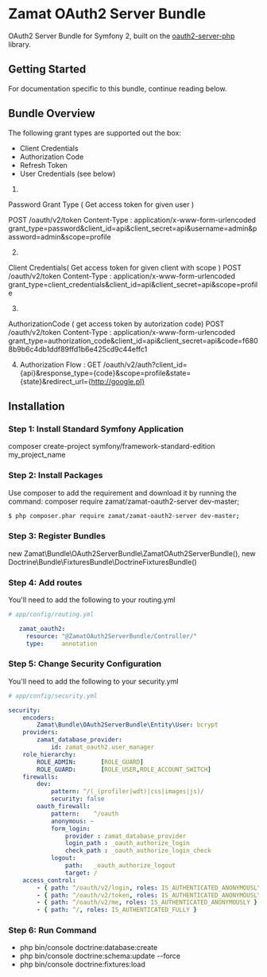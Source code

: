 # Zamat OAuth2 Server Bundle

OAuth2 Server Bundle for Symfony 2, built on the [oauth2-server-php](https://github.com/bshaffer/oauth2-server-php) library.

## Getting Started

For documentation specific to this bundle, continue reading below.

## Bundle Overview

The following grant types are supported out the box:

- Client Credentials
- Authorization Code
- Refresh Token
- User Credentials (see below)

1)
Password Grant Type ( Get access token for given user )

POST /oauth/v2/token
Content-Type : application/x-www-form-urlencoded
grant_type=password&client_id=api&client_secret=api&username=admin&password=admin&scope=profile

2)
Client Credentials( Get access token for given client with scope )
POST /oauth/v2/token
Content-Type : application/x-www-form-urlencoded
grant_type=client_credentials&client_id=api&client_secret=api&scope=profile

3) 
AuthorizationCode ( get access token by autorization code)
POST /oauth/v2/token
Content-Type : application/x-www-form-urlencoded
grant_type=authorization_code&client_id=api&client_secret=api&code=f6808b9b6c4db1ddf89ffd1b6e425cd9c44effc1

4) Authorization Flow : 
GET /oauth/v2/auth?client_id={api}&response_type={code}&scope=profile&state={state}&redirect_url={http://google.pl}

## Installation

### Step 1: Install Standard Symfony Application
composer create-project symfony/framework-standard-edition my_project_name 

### Step 2: Install Packages
Use composer to add the requirement and download it by running the command:
composer require zamat/zamat-oauth2-server dev-master;  
``` bash
$ php composer.phar require zamat/zamat-oauth2-server dev-master; 
```

### Step 3: Register Bundles
   new Zamat\Bundle\OAuth2ServerBundle\ZamatOAuth2ServerBundle(), 
   new Doctrine\Bundle\FixturesBundle\DoctrineFixturesBundle()

### Step 4: Add routes

You'll need to add the following to your routing.yml

``` yaml
# app/config/routing.yml

   zamat_oauth2:
     resource: "@ZamatOAuth2ServerBundle/Controller/"    
     type:     annotation
```

### Step 5: Change Security Configuration

You'll need to add the following to your security.yml

``` yaml
# app/config/security.yml

security:
    encoders:
        Zamat\Bundle\OAuth2ServerBundle\Entity\User: bcrypt
    providers:    
        zamat_database_provider:
            id: zamat_oauth2.user_manager
    role_hierarchy:
        ROLE_ADMIN:       [ROLE_GUARD]
        ROLE_GUARD:       [ROLE_USER,ROLE_ACCOUNT_SWITCH]
    firewalls:
        dev:
            pattern: ^/(_(profiler|wdt)|css|images|js)/
            security: false
        oauth_firewall:
            pattern:    ^/oauth
            anonymous: ~  
            form_login:
                provider : zamat_database_provider
                login_path : _oauth_authorize_login
                check_path : _oauth_authorize_login_check   
            logout:
                path:   _oauth_authorize_logout
                target: /            
    access_control:
        - { path: ^/oauth/v2/login, roles: IS_AUTHENTICATED_ANONYMOUSLY }        
        - { path: ^/oauth/v2/token, roles: IS_AUTHENTICATED_ANONYMOUSLY }        
        - { path: ^/oauth/v2/me, roles: IS_AUTHENTICATED_ANONYMOUSLY }        
        - { path: ^/, roles: IS_AUTHENTICATED_FULLY }
```
### Step 6: Run Command

   - php bin/console doctrine:database:create
   - php bin/console doctrine:schema:update --force
   - php bin/console doctrine:fixtures:load


